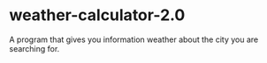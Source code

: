 # weather-calculator-2.0
A program that gives you information weather about the city you are searching for. 
